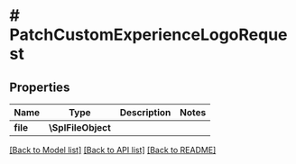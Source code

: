 # # PatchCustomExperienceLogoRequest

## Properties

Name | Type | Description | Notes
------------ | ------------- | ------------- | -------------
**file** | **\SplFileObject** |  |

[[Back to Model list]](../../README.md#models) [[Back to API list]](../../README.md#endpoints) [[Back to README]](../../README.md)
